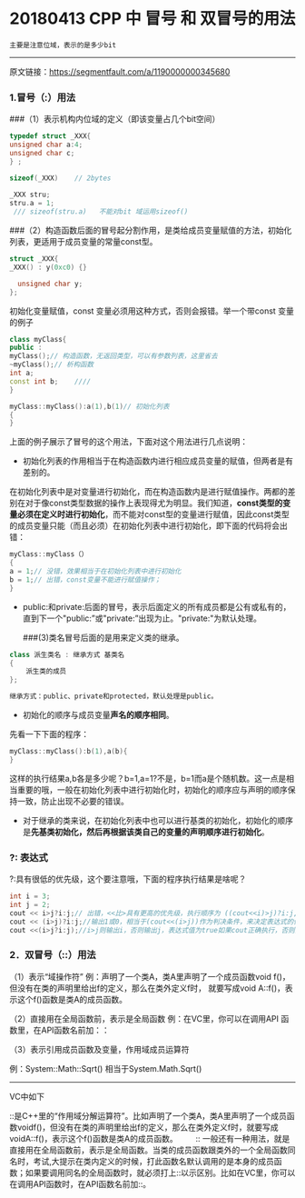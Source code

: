 # 20180413 CPP  中 冒号 和 双冒号的用法

```
主要是注意位域，表示的是多少bit
```



-------------------

原文链接：https://segmentfault.com/a/1190000000345680

### 1.冒号（:）用法

###（1）表示机构内位域的定义（即该变量占几个bit空间）

```cpp
typedef struct _XXX{
unsigned char a:4;
unsigned char c;
} ;

sizeof(_XXX)	// 2bytes
 
_XXX stru;
stru.a = 1;
 /// sizeof(stru.a)   不能对bit 域运用sizeof() 
```

###（2）构造函数后面的冒号起分割作用，是类给成员变量赋值的方法，初始化列表，更适用于成员变量的常量const型。

```cpp
struct _XXX{
_XXX() : y(0xc0) {}

  unsigned char y;
};
```

初始化变量赋值，const 变量必须用这种方式，否则会报错。举一个带const 变量的例子

```cpp
class myClass{
public :
myClass();// 构造函数，无返回类型，可以有参数列表，这里省去
~myClass();// 析构函数
int a;
const int b;	//// 
}

myClass::myClass():a(1),b(1)// 初始化列表
{
}
```

上面的例子展示了冒号的这个用法，下面对这个用法进行几点说明：

- 初始化列表的作用相当于在构造函数内进行相应成员变量的赋值，但两者是有差别的。

在初始化列表中是对变量进行初始化，而在构造函数内是进行赋值操作。两都的差别在对于像const类型数据的操作上表现得尤为明显。我们知道，**const类型的变量必须在定义时进行初始化**，而不能对const型的变量进行赋值，因此const类型的成员变量只能（而且必须）在初始化列表中进行初始化，即下面的代码将会出错：

```cpp
myClass::myClass（）
{
a = 1;// 没错，效果相当于在初始化列表中进行初始化
b = 1;// 出错，const变量不能进行赋值操作；
}
```

- public:和private:后面的冒号，表示后面定义的所有成员都是公有或私有的，直到下一个"public:”或"private:”出现为止。"private:"为默认处理。

  ###(3)类名冒号后面的是用来定义类的继承。

```cpp
class 派生类名 : 继承方式 基类名
{
	派生类的成员
};

继承方式：public、private和protected，默认处理是public。
```

- 初始化的顺序与成员变量**声名的顺序相同**。

先看一下下面的程序：

```cpp
myClass::myClass():b(1),a(b){
}

```

这样的执行结果a,b各是多少呢？b=1,a=1?不是，b=1而a是个随机数。这一点是相当重要的哦，一般在初始化列表中进行初始化时，初始化的顺序应与声明的顺序保持一致，防止出现不必要的错误。

- 对于继承的类来说，在初始化列表中也可以进行基类的初始化，初始化的顺序是**先基类初始化，然后再根据该类自己的变量的声明顺序进行初始化**。



### ?: 表达式

?:具有很低的优先级，这个要注意哦，下面的程序执行结果是啥呢？

```cpp
int i = 3;
int j = 2;
cout << i>j?i:j;// 出错，<<比>具有更高的优先级，执行顺序为 ((cout<<i)>j)?i:j,相当于是比较cout<<i与j的大小，然后根据比较结果决定表达式值为i或j，这显然要出错的，cout<<i的值是cout，不能跟整型数j进行比较。
cout << (i>j)?i:j;//输出1或0，相当于(cout<<(i>j))作为判决条件，来决定表达式的值为i或j，而cout<<(i>j)，i>j则输出1否则0，然后再将(cout<<(i>j))作为？：的条件，如果cout正确执行则为1（true），否则为0（false），以此决定表达式值为i或j
cout <<(i>j?i:j);//i>j则输出i，否则输出j，表达式值为true如果cout正确执行，否则为false
```





### 2．双冒号（::）用法

（1）表示“域操作符”
例：声明了一个类A，类A里声明了一个成员函数void f()，但没有在类的声明里给出f的定义，那么在类外定义f时，
就要写成void A::f()，表示这个f()函数是类A的成员函数。

（2）直接用在全局函数前，表示是全局函数
例：在VC里，你可以在调用API 函数里，在API函数名前加：：

（3）表示引用成员函数及变量，作用域成员运算符

例：System::Math::Sqrt() 相当于System.Math.Sqrt()

-------------------------

VC中如下

::是C++里的“作用域分解运算符”。比如声明了一个类A，类A里声明了一个成员函数voidf()，但没有在类的声明里给出f的定义，那么在类外定义f时，就要写成voidA::f()，表示这个f()函数是类A的成员函数。
　　:: 一般还有一种用法，就是直接用在全局函数前，表示是全局函数。当类的成员函数跟类外的一个全局函数同名时，考试,大提示在类内定义的时候，打此函数名默认调用的是本身的成员函数；如果要调用同名的全局函数时，就必须打上::以示区别。比如在VC里，你可以在调用API函数时，在API函数名前加::。




